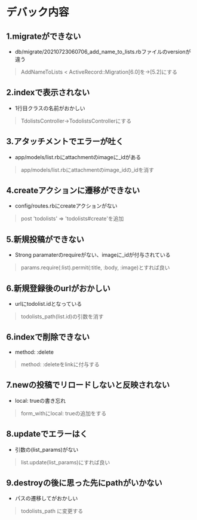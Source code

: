 # デバック内容
## 1.migrateができない
- db/migrate/20210723060706_add_name_to_lists.rbファイルのversionが違う
 > AddNameToLists < ActiveRecord::Migration[6.0]を→[5.2]にする

## 2.indexで表示されない
- 1行目クラスの名前がおかしい
 > TdolistsController→TodolistsControllerにする

## 3.アタッチメントでエラーが吐く
- app/models/list.rbにattachmentのimageに_idがある
 > app/models/list.rbにattachmentのimage_idの_idを消す

## 4.createアクションに遷移ができない
- config/routes.rbにcreateアクションがない
 > post 'todolists' => 'todolists#create'を追加

## 5.新規投稿ができない
- Strong paramaterのrequireがない、imageに_idが付与されている
 > params.require(:list).permit(:title, :body, :image)とすれば良い

## 6.新規登録後のurlがおかしい
- urlにtodolist.idとなっている
 >todolists_path(list.id)の引数を消す

## 6.indexで削除できない
- method: :delete
 > method: :deleteをlinkに付与する
 
## 7.newの投稿でリロードしないと反映されない
- local: trueの書き忘れ
 > form_withにlocal: trueの追加をする

## 8.updateでエラーはく
- 引数の(list_params)がない
 > list.update(list_params)にすれば良い

## 9.destroyの後に思った先にpathがいかない
- パスの遷移してがおかしい
 > todolists_path に変更する